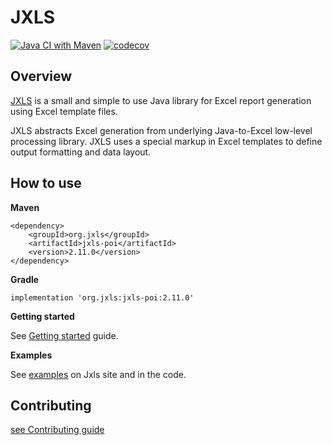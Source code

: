 # JXLS

[![Java CI with Maven](https://github.com/jxlsteam/jxls/workflows/Java%20CI%20with%20Maven/badge.svg)](https://github.com/jxlsteam/jxls/actions?query=workflow%3A%22Java+CI+with+Maven%22) [![codecov](https://codecov.io/gh/jxlsteam/jxls/branch/master/graph/badge.svg)](https://codecov.io/gh/jxlsteam/jxls)


## Overview

[JXLS](http://jxls.sourceforge.net/) is a small and simple to use Java library for Excel report generation using Excel template files.

JXLS abstracts Excel generation from underlying Java-to-Excel low-level processing library.
JXLS uses a special markup in Excel templates to define output formatting and data layout.

## How to use

**Maven**

    <dependency>
        <groupId>org.jxls</groupId>
        <artifactId>jxls-poi</artifactId>
        <version>2.11.0</version>
    </dependency>

**Gradle**

    implementation 'org.jxls:jxls-poi:2.11.0'

**Getting started**

See [Getting started](http://jxls.sourceforge.net/getting_started.html) guide.

**Examples**

See [examples](http://jxls.sourceforge.net/samples/object_collection.html) on Jxls site and in the code.

## Contributing

[see Contributing guide](CONTRIBUTING.md)
